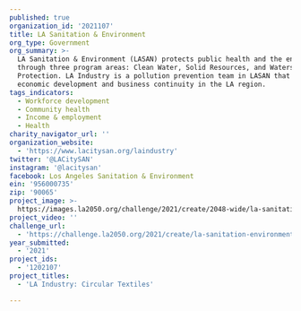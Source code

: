 ```yaml
---
published: true
organization_id: '2021107'
title: LA Sanitation & Environment
org_type: Government
org_summary: >-
  LA Sanitation & Environment (LASAN) protects public health and the environment
  through three program areas: Clean Water, Solid Resources, and Watershed
  Protection. LA Industry is a pollution prevention team in LASAN that aids
  economic development and business continuity in the LA region.
tags_indicators:
  - Workforce development
  - Community health
  - Income & employment
  - Health
charity_navigator_url: ''
organization_website:
  - 'https://www.lacitysan.org/laindustry'
twitter: '@LACitySAN'
instagram: '@lacitysan'
facebook: Los Angeles Sanitation & Environment
ein: '956000735'
zip: '90065'
project_image: >-
  https://images.la2050.org/challenge/2021/create/2048-wide/la-sanitation-environment.jpg
project_video: ''
challenge_url:
  - 'https://challenge.la2050.org/2021/create/la-sanitation-environment/'
year_submitted:
  - '2021'
project_ids:
  - '1202107'
project_titles:
  - 'LA Industry: Circular Textiles'

---
```

